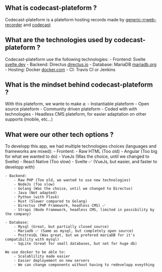 ## What is codecast-plateform ?

Codecast-plateform is a plateform hosting records made by [generic-rrweb-recorder](https://telecom-paris.github.io/generic-rrweb-recorder/) and [codecast](https://codecast.wp.imt.fr/codecast-recorder/)

## What are the technologies used by codecast-plateform ?

Codecast-plateform use the following technologies:
    - Frontend: Svelte [svelte.dev](https://svelte.dev/)
    - Backend: Directus [directus.io](https://directus.io/)
    - Database: MariaDB [mariadb.org](https://mariadb.org)
    - Hosting: Docker [docker.com](https://www.docker.com/)
    - CI: Travis CI or Jenkins

## What is the mindset behind codecast-plateform ?

With this plateform, we wante to make a:
    - Instantiable plateform
    - Open source plateform
    - Community driven plateform
    - Coded with with technologies
    - Headless CMS plateform, for easier adaptation on other supports (mobile, etc...)

## What were our other tech options ?

To developp this app, we had multiple technologies choices (languages and frameworks are mixed):
    - Frontent: 
        - Raw HTML (Too old)
        - Angular (Too big for what we wanted to do)
        - VueJs (Was the choice, until we changed to Svelte)
        - React Native (Too slow)
        - Svelte ✅ (VueJs, but easier, and faster to developp with)

    - Backend:
        - Raw PHP (Too old, we wanted to use new technologies)
        - NodeJs (Too slow)
        - Golang (Was the choice, until we changed to Directus)
        - Java (Not adapted)
        - Python (with Flask)
        - Rust (Slower compared to Golang)
        - Directus (PHP Framework, headless CMS) ✅
        - Strapi (Node Framework, headless CMS, limited in possibility by the company)
    
    - Database:
        - Mysql (Great, but partially closed source)
        - Mariadb ✅ (Same as mysql, but completely open source)
        - PostresQL (Was great, but we prefered mariaDB for it's compatibility with mysql)
        - SqLite (Great for small databases, but not for huge db)
    
    We use docker to be able to: 
        - Scalablility made easier
        - Easier deployement on new servers
        - We can change components without having to redevelopp eveything